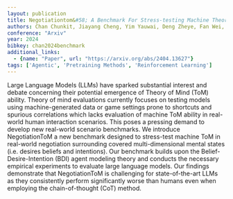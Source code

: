 ```yaml
---
layout: publication
title: Negotiationtom&#58; A Benchmark For Stress-testing Machine Theory Of Mind On Negotiation Surrounding
authors: Chan Chunkit, Jiayang Cheng, Yim Yauwai, Deng Zheye, Fan Wei, Li Haoran, Liu Xin, Zhang Hongming, Wang Weiqi, Song Yangqiu
conference: "Arxiv"
year: 2024
bibkey: chan2024benchmark
additional_links:
  - {name: "Paper", url: "https://arxiv.org/abs/2404.13627"}
tags: ['Agentic', 'Pretraining Methods', 'Reinforcement Learning']
---
```

Large Language Models (LLMs) have sparked substantial interest and debate concerning their potential emergence of Theory of Mind (ToM) ability. Theory of mind evaluations currently focuses on testing models using machine-generated data or game settings prone to shortcuts and spurious correlations which lacks evaluation of machine ToM ability in real-world human interaction scenarios. This poses a pressing demand to develop new real-world scenario benchmarks. We introduce NegotiationToM a new benchmark designed to stress-test machine ToM in real-world negotiation surrounding covered multi-dimensional mental states (i.e. desires beliefs and intentions). Our benchmark builds upon the Belief-Desire-Intention (BDI) agent modeling theory and conducts the necessary empirical experiments to evaluate large language models. Our findings demonstrate that NegotiationToM is challenging for state-of-the-art LLMs as they consistently perform significantly worse than humans even when employing the chain-of-thought (CoT) method.
